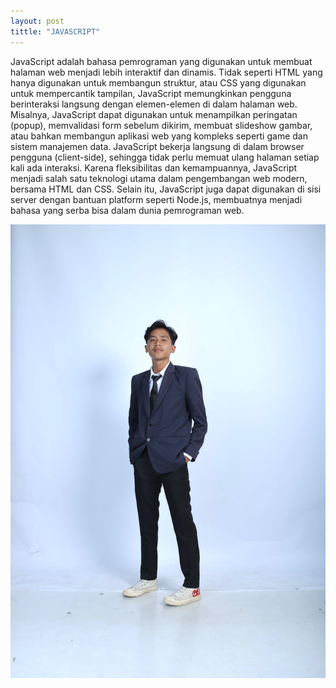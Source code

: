 ```yaml
---
layout: post
tittle: "JAVASCRIPT"
---
```


JavaScript adalah bahasa pemrograman yang digunakan untuk membuat halaman web menjadi lebih interaktif dan dinamis. Tidak seperti HTML yang hanya digunakan untuk membangun struktur, atau CSS yang digunakan untuk mempercantik tampilan, JavaScript memungkinkan pengguna berinteraksi langsung dengan elemen-elemen di dalam halaman web. Misalnya, JavaScript dapat digunakan untuk menampilkan peringatan (popup), memvalidasi form sebelum dikirim, membuat slideshow gambar, atau bahkan membangun aplikasi web yang kompleks seperti game dan sistem manajemen data. JavaScript bekerja langsung di dalam browser pengguna (client-side), sehingga tidak perlu memuat ulang halaman setiap kali ada interaksi. Karena fleksibilitas dan kemampuannya, JavaScript menjadi salah satu teknologi utama dalam pengembangan web modern, bersama HTML dan CSS. Selain itu, JavaScript juga dapat digunakan di sisi server dengan bantuan platform seperti Node.js, membuatnya menjadi bahasa yang serba bisa dalam dunia pemrograman web.

![HTML Link dan Lists](/assets/images/gambar-1.png)
